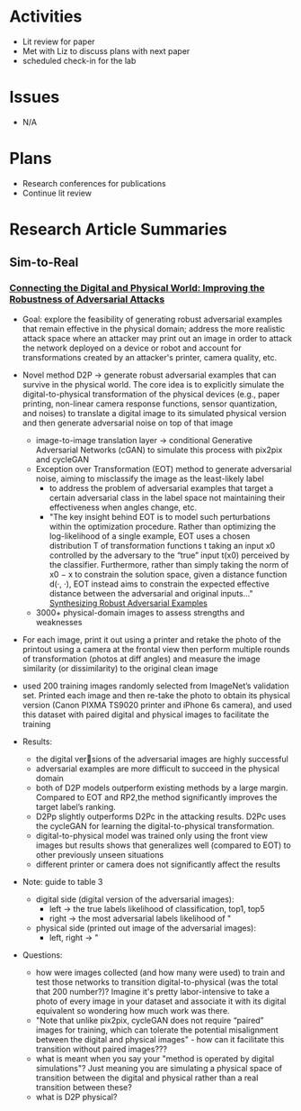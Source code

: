 # Activities
* Lit review for paper
* Met with Liz to discuss plans with next paper
* scheduled check-in for the lab

# Issues
* N/A

# Plans
* Research conferences for publications
* Continue lit review

# Research Article Summaries
## Sim-to-Real
### [Connecting the Digital and Physical World: Improving the Robustness of Adversarial Attacks](https://dl.acm.org/doi/pdf/10.1609/aaai.v33i01.3301962)
* Goal: explore the feasibility of generating robust adversarial examples that remain effective in the physical domain; address the more realistic attack space where an attacker may print out an image in order to attack the network deployed on a device or robot and account for transformations created by an attacker's printer, camera quality, etc.
* Novel method D2P -> generate robust adversarial examples that can survive in the physical world. The core idea is to explicitly simulate the digital-to-physical transformation of the physical devices (e.g., paper printing, non-linear camera response functions, sensor quantization, and noises) to translate a digital image to its simulated physical version and then generate adversarial noise on top of that image 
  * image-to-image translation layer ->  conditional Generative Adversarial Networks (cGAN) to simulate this process with pix2pix and cycleGAN
  * Exception over Transformation (EOT) method to generate adversarial noise,  aiming to misclassify the image as the least-likely label
    * to address the problem of adversarial examples that target a certain adversarial class in the label space not maintaining their effectiveness when angles change, etc.
    * "The key insight behind EOT is to model such perturbations within the optimization procedure. Rather than optimizing the log-likelihood of a single example, EOT uses a chosen distribution T of transformation functions t taking an input x0 controlled by the adversary to the “true” input t(x0) perceived by the classifier. Furthermore, rather than simply taking the norm of x0 − x to constrain the solution space, given a distance function d(·, ·), EOT instead aims to constrain the expected effective distance between the adversarial and original inputs..." [Synthesizing Robust Adversarial Examples](https://arxiv.org/pdf/1707.07397.pdf)
  * 3000+ physical-domain images to assess strengths and weaknesses
* For each image, print it out using a printer and retake the photo of the printout using a camera at the frontal view then perform multiple rounds of transformation (photos at diff angles) and measure the image similarity (or dissimilarity) to the original clean image
* used 200 training images randomly selected from ImageNet’s validation set. Printed each image and then re-take the photo to obtain its
physical version (Canon PIXMA TS9020 printer and iPhone 6s camera), and used this dataset with paired digital and physical images to facilitate the training
* Results:
  * the digital versions of the adversarial images are highly successful
  * adversarial examples are more difficult to succeed in the physical domain
  * both of D2P models outperform existing methods by a large margin. Compared to EOT and RP2,the  method significantly improves the target label’s ranking.
  * D2Pp slightly outperforms D2Pc in the attacking results. D2Pc uses the cycleGAN for learning the digital-to-physical transformation.
  * digital-to-physical model was trained only using the front view images but results shows that generalizes well (compared to EOT) to other previously unseen situations
  * different printer or camera does not significantly affect the results
 
* Note: guide to table 3
  * digital side (digital version of the adversarial images):
    * left -> the true labels likelihood of classification, top1, top5
    * right -> the most adversarial labels likelihood of "
  * physical side (printed out image of the adversarial images):
    * left, right -> "  
* Questions:
  * how were images collected (and how many were used) to train and test those networks to transition digital-to-physical (was the total that 200 number?)? Imagine it's pretty labor-intensive to take a photo of every image in your dataset and associate it with its digital equivalent so wondering how much work was there.
  * "Note that unlike pix2pix, cycleGAN does not require “paired” images for training, which can tolerate the potential misalignment between the digital and physical images" - how can it facilitate this transition without paired images???
  * what is meant when you say your "method is operated by digital simulations"? Just meaning you are simulating a physical space of transition between the digital and physical rather than a real transition between these?
  * what is D2P physical?

